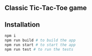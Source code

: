 ## Classic Tic-Tac-Toe game

## Installation

```bash
npm i
npm run build # to build the app
npm run start # to start the app
npm run test # to run the tests
```
